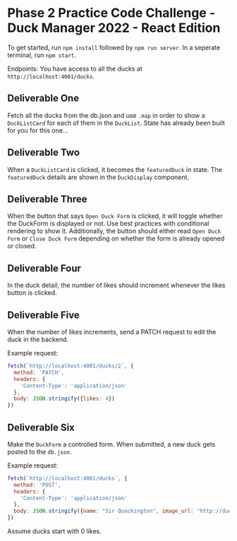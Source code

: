 # Phase 2 Practice Code Challenge - Duck Manager 2022 - React Edition

To get started, run `npm install` followed by `npm run server`. In a seperate terminal, run `npm start`.

Endpoints: You have access to all the ducks at `http://localhost:4001/ducks`.

## Deliverable One

Fetch all the ducks from the db.json and use `.map` in order to show a `DuckListCard` for each of them in the `DuckList`. State has already been built for you for this one...

## Deliverable Two

When a `DuckListCard` is clicked, it becomes the `featuredDuck` in state. The `featuredDuck` details are shown in the `DuckDisplay` component.

## Deliverable Three

When the button that says `Open Duck Form` is clicked, it will toggle whether the DuckForm is displayed or not. Use best practices with conditional rendering to show it. Additionally, the button should either read `Open Duck Form` or `Close Duck Form` depending on whether the form is already opened or closed.

## Deliverable Four

In the duck detail, the number of likes should increment whenever the likes button is clicked.

## Deliverable Five

When the number of likes increments, send a PATCH request to edit the duck in the backend.

Example request:

```js
fetch(`http://localhost:4001/ducks/2`, {
  method: 'PATCH',
  headers: {
    'Content-Type': 'application/json'
  },
  body: JSON.stringify({likes: 4})
})
```

## Deliverable Six

Make the `DuckForm` a controlled form. When submitted, a new duck gets posted to the `db.json`.

Example request:

```js
fetch(`http://localhost:4001/ducks`, {
  method: 'POST',
  headers: {
    'Content-Type': 'application/json'
  },
  body: JSON.stringify({name: "Sir Quackington", image_url: "http://ducks.com/duckington.jpg", likes: 0})
})
```

Assume ducks start with 0 likes.
